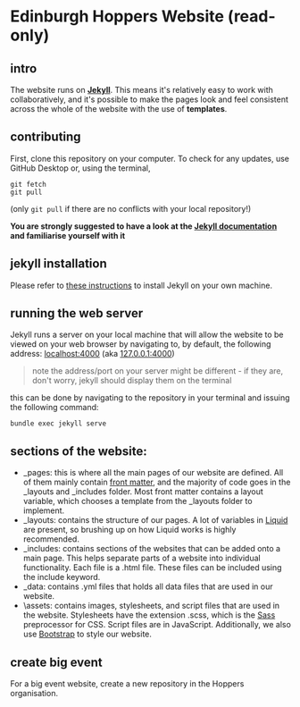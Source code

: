# Edinburgh Hoppers Website (read-only)

## intro
The website runs on [**Jekyll**](https://jekyllrb.com/). This means it's relatively easy to work with collaboratively, and it's possible to make the pages look and feel consistent across the whole of the website with the use of **templates**.

## contributing
First, clone this repository on your computer. To check for any updates, use GitHub Desktop or, using the terminal, 
```
git fetch
git pull
```
(only `git pull` if there are no conflicts with your local repository!)

**You are strongly suggested to have a look at the [Jekyll documentation](https://jekyllrb.com/docs/home/) and familiarise yourself with it**

## jekyll installation
Please refer to [these instructions](https://jekyllrb.com/docs/installation/) to install Jekyll on your own machine.

## running the web server
Jekyll runs a server on your local machine that will allow the website to be viewed on your web browser by navigating to, by default, the following address:
[localhost:4000](http://localhost:4000) (aka [127.0.0.1:4000](http://127.0.0.1:4000))

> note the address/port on your server might be different - if they are, don't worry, jekyll should display them on the terminal

this can be done by navigating to the repository in your terminal and issuing the following command:
```
bundle exec jekyll serve
```

## sections of the website: 
 - \_pages: this is where all the main pages of our website are defined. All of them mainly contain [front matter](https://jekyllrb.com/docs/front-matter/), and the majority of code goes in the \_layouts and \_includes folder. Most front matter contains a layout variable, which chooses a template from the \_layouts folder to implement. 
 - \_layouts: contains the structure of our pages. A lot of variables in [Liquid](https://shopify.github.io/liquid/basics/introduction/) are present, so brushing up on how Liquid works is highly recommended. 
 - \_includes: contains sections of the websites that can be added onto a main page. This helps separate parts of a website into individual functionality. Each file is a .html file. These files can be included using the include keyword. 
 - \_data: contains .yml files that holds all data files that are used in our website. 
 - \assets: contains images, stylesheets, and script files that are used in the website. Stylesheets have the extension .scss, which is the [Sass](https://sass-lang.com/guide) preprocessor for CSS. Script files are in JavaScript. Additionally, we also use [Bootstrap](https://getbootstrap.com/) to style our website.

## create big event

For a big event website, create a new repository in the Hoppers organisation.
